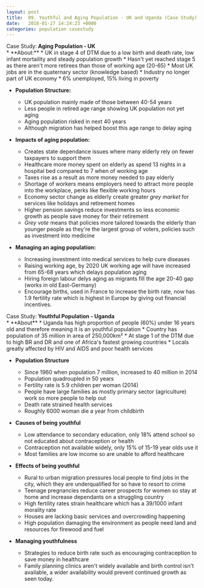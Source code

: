 ```yaml
---
layout: post
title:  09. Youthful and Aging Population - UK and Uganda (Case Study)
date:   2016-01-27 14:24:23 +0000
categories: population casestudy
---
```


<div class="know know-info">
<i class="fa fa-book" aria-hidden="true"></i> Case Study:<b>
Aging Population - UK
</b></div>
* **About:**
	* UK in stage 4 of DTM due to a low birth and death rate, low infant mortaility and steady population growth
	* Hasn't yet reached stage 5 as there aren't more retirees than those of working age (20-65)
	* Most UK jobs are in the quaternary sector (knowledge based)
	* Industry no longer part of UK economy
	* 6% unemployed, 15% living in poverty

* **Population Structure:**
	* UK population mainly made of those between 40-54 years
	* Less people in retired age range showing UK population not yet aging
	* Aging population risked in next 40 years
	* Although migration has helped boost this age range to delay aging

* **Impacts of aging population:**
	* Creates state dependance issues where many elderly rely on fewer taxpayers to support them 
	* Healthcare more money spent on elderly as spend 13 nights in a hospital bed compared to 7 when of working age
	* Taxes rise as a result as more money needed to pay elderly
	* Shortage of workers means employers need to attract more people into the workplace, perks like flexible working hours
	* Economy sector change as elderly create greater *grey market* for services like holidays and retirement homes
	* Higher pension savings reduce investments so less economic growth as people save money for their retirement
	* *Grey vote* means that policies more tailored towards the elderly than younger people as they're the largest group of voters, policies such as investment into medicine

* **Managing an aging population:**
	* Increasing investment into medical services to help cure diseases
	* Raising working age, by 2020 UK working age will have increased from 65-68 years which delays population aging
	* Hiring foreign labour delys aging as migrants fill the age 20-40 gap (works in old East-Germany)
	* Encourage births, used in France to increase the birth rate, now has 1.9 fertility rate which is highest in Europe by giving out financial incentives.


<div class="know know-info">
<i class="fa fa-book" aria-hidden="true"></i> Case Study:<b>
Youthful Population - Uganda
</b></div>
* **About**
	* Uganda has high proportion of people (60%) under 16 years old and therefore meaning it is an youthful population  
	* Country has population of 35 million in area of 250,000km²
	* At stage 1 of the DTM due to high BR and DR and one of Africa's fastest growing countries
	* Locals greatly affected by HIV and AIDS and poor health services 

* **Population Structure**
	* Since 1960 when population 7 million, increased to 40 million in 2014 
	* Population quadroupled in 50 years
	* Fertility rate is 5.9 children per woman (2014)
	* People have large families as mostly primary sector (agriculture) work so more people to help out
	* Death rate strained health services
	* Roughly 6000 woman die a year from childbirth 

* **Causes of being youthful**
	* Low attendance to secondary education, only 18% attend school so not educated about contraception or health
	* Contraception not available widely, only 15% of 15-19 year olds use it
	* Most families are low income so are unable to afford healthcare

* **Effects of being youthful**
	* Rural to urban migration pressures local people to find jobs in the city, which they are underqualified for so have to resort to crime
	* Teenage pregnancies reduce career prospects for women so stay at home and increase dependants on a struggling country
	* High fertility rates strain healthcare which has a 39/1000 infant morality rate
	* Houses are lacking basic services and overcrowding happening
	* High population damaging the environment as people need land and resources for firewood and fuel  

* **Managing youthfulness**
	* Strategies to reduce birth rate such as encouraging contraception to save money in healthcare
	* Family planning clinics aren't widely available and birth control isn't available, a wider availability would prevent continued growth as seen today. 